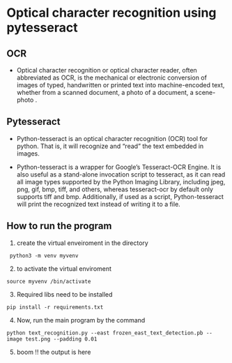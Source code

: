 # Optical character recognition using pytesseract



## OCR 
- Optical character recognition or optical character reader, often abbreviated as OCR, is the mechanical or electronic conversion of images of typed, handwritten or printed text into machine-encoded text, whether from a scanned document, a photo of a document, a scene-photo .

## Pytesseract 
- Python-tesseract is an optical character recognition (OCR) tool for python. That is, it will recognize and “read” the text embedded in images.

- Python-tesseract is a wrapper for Google’s Tesseract-OCR Engine. It is also useful as a stand-alone invocation script to tesseract, as it can read all image types supported by the Python Imaging Library, including jpeg, png, gif, bmp, tiff, and others, whereas tesseract-ocr by default only supports tiff and bmp. Additionally, if used as a script, Python-tesseract will print the recognized text instead of writing it to a file.

## How to run the program

1. create the virtual enveiroment in the directory

```
 python3 -m venv myvenv 
```

2. to activate the virtual enviroment 

```
source myvenv /bin/activate
```

3. Required libs need to be installed 

``` 
pip install -r requirements.txt
```

4. Now, run the main program by the command 

```
python text_recognition.py --east frozen_east_text_detection.pb --image test.png --padding 0.01
```

5. boom !! the output is here 

